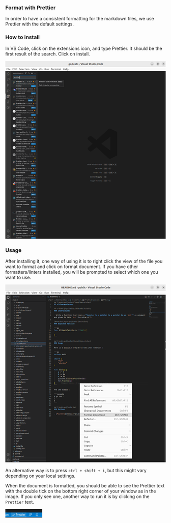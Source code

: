 ### Format with Prettier

In order to have a consistent formatting for the markdown files, we use Prettier with the default settings.

### How to install

In VS Code, click on the extensions icon, and type Prettier. It should be the first result of the search. Click on install.

![](install-prettier.png)

### Usage

After installing it, one way of using it is to right click the view of the file you want to format and click on format document. If you have other formatters/linters installed, you will be prompted to select which one you want to use.

![](format-document-prettier.png)

An alternative way is to press `ctrl + shift + i`, but this might vary depending on your local settings.

When the document is formatted, you should be able to see the Prettier text with the double tick on the bottom right corner of your window as in the image. If you only see one, another way to run it is by clicking on the `Prettier` text.

![](double-tick-prettier.png)
